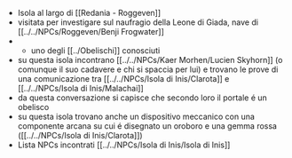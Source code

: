 - Isola al largo di [[Redania - Roggeven]] 
- visitata per investigare sul naufragio della Leone di Giada, nave di [[../../NPCs/Roggeven/Benji Frogwater]] 
- - uno degli [[../Obelischi]] conosciuti
- su questa isola incontrano [[../../NPCs/Kaer Morhen/Lucien Skyhorn]] (o comunque il suo cadavere e chi si spaccia per lui) e trovano le prove di una comunicazione tra [[../../NPCs/Isola di Inis/Clarota]] e [[../../NPCs/Isola di Inis/Malachai]] 
- da questa conversazione si capisce che secondo loro il portale é un obelisco
- su questa isola trovano anche un dispositivo meccanico con una componente arcana su cui é disegnato un oroboro e una gemma rossa ([[../../NPCs/Isola di Inis/Clarota]])
- Lista NPCs incontrati [[../../NPCs/Isola di Inis/Isola di Inis]] 
